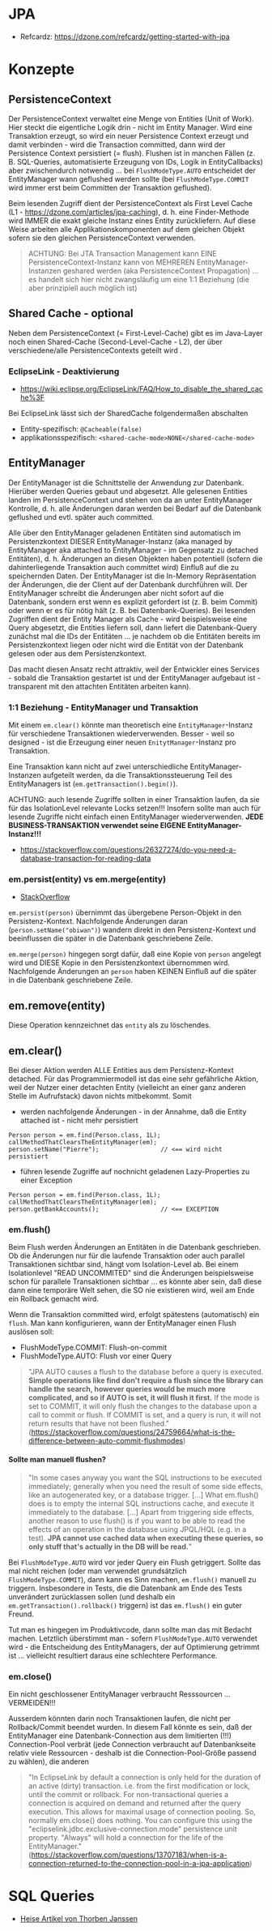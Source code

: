 # JPA
* Refcardz: https://dzone.com/refcardz/getting-started-with-jpa

# Konzepte

## PersistenceContext

Der PersistenceContext verwaltet eine Menge von Entities (Unit of Work). Hier steckt die eigentliche Logik drin - nicht im Entity Manager. Wird eine Transaktion erzeugt, so wird ein neuer Persistence Context erzeugt und damit verbinden - wird die Transaction committed, dann wird der Persistence Context persistiert (= flush). Flushen ist in manchen Fällen (z. B. SQL-Queries, automatisierte Erzeugung von IDs, Logik in EntityCallbacks) aber zwischendurch notwendig ... bei `FlushModeType.AUTO` entscheidet der EntityManager wann geflushed werden sollte (bei `FlushModeType.COMMIT` wird immer erst beim Committen der Transaktion geflushed).

Beim lesenden Zugriff dient der PersistenceContext als First Level Cache (L1 - https://dzone.com/articles/jpa-caching), d. h. eine Finder-Methode wird IMMER die exakt gleiche Instanz eines Entity zurückliefern. Auf diese Weise arbeiten alle Applikationskomponenten auf dem gleichen Objekt sofern sie den gleichen PersistenceContext verwenden.

> ACHTUNG: Bei JTA Transaction Management kann EINE PersistenceContext-Instanz kann von MEHREREN EntityManager-Instanzen geshared werden (aka PersistenceContext Propagation) ... es handelt sich hier nicht zwangsläufig um eine 1:1 Beziehung (die aber prinzipiell auch möglich ist)

## Shared Cache - optional
Neben dem PersistenceContext (= First-Level-Cache) gibt es im Java-Layer noch einen Shared-Cache (Second-Level-Cache - L2), der über verschiedene/alle PersistenceContexts geteilt wird . 

### EclipseLink - Deaktivierung
* https://wiki.eclipse.org/EclipseLink/FAQ/How_to_disable_the_shared_cache%3F

Bei EclipseLink lässt sich der SharedCache folgendermaßen abschalten

* Entity-spezifisch: `@Cacheable(false)`
* applikationsspezifisch: `<shared-cache-mode>NONE</shared-cache-mode>`

## EntityManager
Der EntityManager ist die Schnittstelle der Anwendung zur Datenbank. Hierüber werden Queries gebaut und abgesetzt. Alle gelesenen Entities landen im PersistenceContext und stehen von da an unter EntityManager Kontrolle, d. h. alle Änderungen daran werden bei Bedarf auf die Datenbank geflushed und evtl. später auch committed.

Alle über den EntityManager geladenen Entitäten sind automatisch im Persistenzkontext DIESER EntityManager-Instanz (aka managed by EntityManager aka attached to EntityManager - im Gegensatz zu detached Entitäten), d. h. Änderungen an diesen Objekten haben potentiell (sofern die dahinterliegende Transaktion auch committet wird) Einfluß auf die zu speichernden Daten. Der EntityManager ist die In-Memory Repräsentation der Änderungen, die der Client auf der Datenbank durchführen will. Der EntityManager schreibt die Änderungen aber nicht sofort auf die Datenbank, sondern erst wenn es explizit gefordert ist (z. B. beim Commit) oder wenn er es für nötig hält (z. B. bei Datenbank-Queries). Bei lesenden Zugriffen dient der Entity Manager als Cache - wird beispielsweise eine Query abgesetzt, die Entities liefern soll, dann liefert die Datenbank-Query zunächst mal die IDs der Entitäten ... je nachdem ob die Entitäten bereits im Persistenzkontext liegen oder nicht wird die Entität von der Datenbank gelesen oder aus dem Persistenzkontext. 

Das macht diesen Ansatz recht attraktiv, weil der Entwickler eines Services - sobald die Transaktion gestartet ist und der EntityManager aufgebaut ist - transparent mit den attachten Entitäten arbeiten kann).

### 1:1 Beziehung - EntityManager und Transaktion
Mit einem `em.clear()` könnte man theoretisch eine `EntityManager`-Instanz für verschiedene Transaktionen wiederverwenden. Besser - weil so designed - ist die Erzeugung einer neuen `EnitytManager`-Instanz pro Transaktion.

Eine Transaktion kann nicht auf zwei unterschiedliche EntityManager-Instanzen aufgeteilt werden, da die Transaktionssteuerung Teil des EntityManagers ist (`em.getTransaction().begin()`).

ACHTUNG: auch lesende Zugriffe sollten in einer Transaktion laufen, da sie für das IsolationLevel relevante Locks setzen!!! Insofern sollte man auch für lesende Zugriffe nicht einfach einen EntityManager wiederverwenden. **JEDE BUSINESS-TRANSAKTION verwendet seine EIGENE EntityManager-Instanz!!!**

* https://stackoverflow.com/questions/26327274/do-you-need-a-database-transaction-for-reading-data

### em.persist(entity) vs em.merge(entity)
* [StackOverflow](https://stackoverflow.com/questions/1069992/jpa-entitymanager-why-use-persist-over-merge)

`em.persist(person)` übernimmt das übergebene Person-Objekt in den Persistenz-Kontext. Nachfolgende Änderungen daran (`person.setName("obiwan")`) wandern direkt in den Persistenz-Kontext und beeinflussen die später in die Datenbank geschriebene Zeile.

`em.merge(person)` hingegen sorgt dafür, daß eine Kopie von `person` angelegt wird und DIESE Kopie in den Persistenzkontext übernommen wird. Nachfolgende Änderungen an `person` haben KEINEN Einfluß auf die später in die Datenbank geschriebene Zeile.

## em.remove(entity)
Diese Operation kennzeichnet das `entity` als zu löschendes.

## em.clear()
Bei dieser Aktion werden ALLE Entities aus dem Persistenz-Kontext detached. Für das Programmiermodell ist das eine sehr gefährliche Aktion, weil der Nutzer einer detachten Entity (vielleicht an einer ganz anderen Stelle im Aufrufstack) davon nichts mitbekommt. Somit 

* werden nachfolgende Änderungen - in der Annahme, daß die Entity attached ist - nicht mehr persistiert
```
Person person = em.find(Person.class, 1L);
callMethodThatClearsTheEntityManager(em);
person.setName("Pierre");                 // <== wird nicht persistiert
```

* führen lesende Zugriffe auf nochnicht geladenen Lazy-Properties zu einer Exception

```
Person person = em.find(Person.class, 1L);
callMethodThatClearsTheEntityManager(em);
person.getBankAccounts();                 // <== EXCEPTION
```

### em.flush()
Beim Flush werden Änderungen an Entitäten in die Datenbank geschrieben. Ob die Änderungen nur für die laufende Transaktion oder auch parallel Transaktionen sichtbar sind, hängt vom Isolation-Level ab. Bei einem Isolationlevel "READ UNCOMMITED" sind die Änderungen beispielsweise schon für parallele Transaktionen sichtbar ... es könnte aber sein, daß diese dann eine temporäre Welt sehen, die SO nie existieren wird, weil am Ende ein Rollback gemacht wird.

Wenn die Transaktion committed wird, erfolgt spätestens (automatisch) ein `flush`. Man kann konfigurieren, wann der EntityManager einen Flush auslösen soll:

* FlushModeType.COMMIT: Flush-on-commit
* FlushModeType.AUTO: Flush vor einer Query

> "JPA AUTO causes a flush to the database before a query is executed. **Simple operations like find don't require a flush since the library can handle the search, however queries would be much more complicated, and so if AUTO is set, it will flush it first.** If the mode is set to COMMIT, it will only flush the changes to the database upon a call to commit or flush. If COMMIT is set, and a query is run, it will not return results that have not been flushed." (https://stackoverflow.com/questions/24759664/what-is-the-difference-between-auto-commit-flushmodes)

#### Sollte man manuell flushen?
> "In some cases anyway you want the SQL instructions to be executed immediately; generally when you need the result of some side effects, like an autogenerated key, or a database trigger. [...] What em.flush() does is to empty the internal SQL instructions cache, and execute it immediately to the database. [...] Apart from triggering side effects, another reason to use flush() is if you want to be able to read the effects of an operation in the database using JPQL/HQL (e.g. in a test). **JPA cannot use cached data when executing these queries, so only stuff that's actually in the DB will be read.**"

Bei `FlushModeType.AUTO` wird vor jeder Query ein Flush getriggert. Sollte das mal nicht reichen (oder man verwendet grundsätzlich `FlushModeType.COMMIT`), dann kann es Sinn machen, `em.flush()` manuell zu triggern. Insbesondere in Tests, die die Datenbank am Ende des Tests unverändert zurücklassen sollen (und deshalb ein `em.getTransaction().rollback()` triggern) ist das `em.flush()` ein guter Freund. 

Tut man es hingegen im Produktivcode, dann sollte man das mit Bedacht machen. Letztlich überstimmt man - sofern `FlushModeType.AUTO` verwendet wird - die Entscheidung des EntityManagers, der auf Optimierung getrimmt ist ... vielleicht resultiert daraus eine schlechtere Performance.

### em.close()
Ein nicht geschlossener EntityManager verbraucht Resssourcen ... VERMEIDEN!!! 

Ausserdem könnten darin noch Transaktionen laufen, die nicht per Rollback/Commit beendet wurden. In diesem Fall könnte es sein, daß der EntityManager eine Datenbank-Connection aus dem limitierten (!!!) Connection-Pool verbrät (jede Connection verbraucht auf Datenbankseite relativ viele Ressourcen - deshalb ist die Connection-Pool-Größe passend zu wählen), die anderen 

> "In EclipseLink by default a connection is only held for the duration of an active (dirty) transaction. i.e. from the first modification or lock, until the commit or rollback. For non-transactional queries a connection is acquired on demand and returned after the query execution. This allows for maximal usage of connection pooling. So, normally em.close() does nothing. You can configure this using the "eclipselink.jdbc.exclusive-connection.mode" persistence unit property. "Always" will hold a connection for the life of the EntityManager." (https://stackoverflow.com/questions/13707183/when-is-a-connection-returned-to-the-connection-pool-in-a-jpa-application)

# SQL Queries
* [Heise Artikel von Thorben Janssen](https://www.heise.de/developer/artikel/Datenbankabfragen-mit-JPA-mehr-als-nur-em-find-und-JPQL-3787881.html)